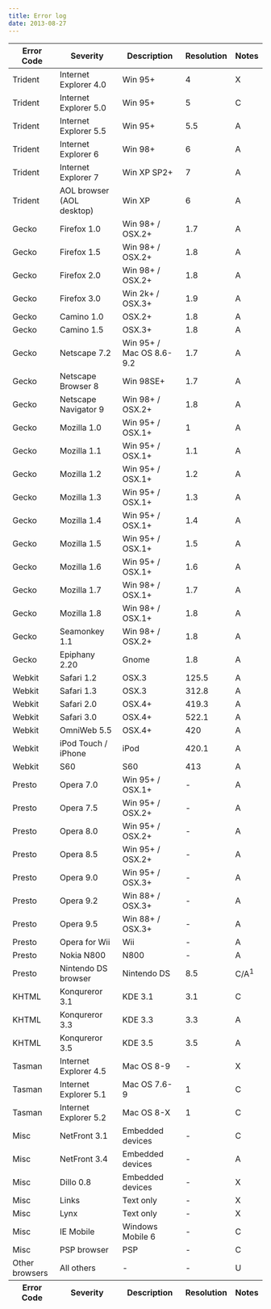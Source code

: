 ```yaml
---
title: Error log
date: 2013-08-27
---
```

<div class="container demo">
  <table class="datatable table table-striped table-bordered">
    <thead>
      <tr>
        <th>Error Code</th>
        <th>Severity</th>
        <th>Description</th>
        <th>Resolution</th>
        <th>Notes</th>
      </tr>
    </thead>
    <tbody>
      <tr class="gradeX">
        <td>Trident</td>
        <td>
          Internet
           Explorer 
          4.0
          </td>
        <td>Win 95+</td>
        <td class="center">4</td>
        <td class="center">X</td>
      </tr>
      <tr class="gradeC">
        <td>Trident</td>
        <td>Internet
           Explorer 5.0</td>
        <td>Win 95+</td>
        <td class="center">5</td>
        <td class="center">C</td>
      </tr>
      <tr class="gradeA">
        <td>Trident</td>
        <td>Internet
           Explorer 5.5</td>
        <td>Win 95+</td>
        <td class="center">5.5</td>
        <td class="center">A</td>
      </tr>
      <tr class="gradeA">
        <td>Trident</td>
        <td>Internet
           Explorer 6</td>
        <td>Win 98+</td>
        <td class="center">6</td>
        <td class="center">A</td>
      </tr>
      <tr class="gradeA">
        <td>Trident</td>
        <td>Internet Explorer 7</td>
        <td>Win XP SP2+</td>
        <td class="center">7</td>
        <td class="center">A</td>
      </tr>
      <tr class="gradeA">
        <td>Trident</td>
        <td>AOL browser (AOL desktop)</td>
        <td>Win XP</td>
        <td class="center">6</td>
        <td class="center">A</td>
      </tr>
      <tr class="gradeA">
        <td>Gecko</td>
        <td>Firefox 1.0</td>
        <td>Win 98+ / OSX.2+</td>
        <td class="center">1.7</td>
        <td class="center">A</td>
      </tr>
      <tr class="gradeA">
        <td>Gecko</td>
        <td>Firefox 1.5</td>
        <td>Win 98+ / OSX.2+</td>
        <td class="center">1.8</td>
        <td class="center">A</td>
      </tr>
      <tr class="gradeA">
        <td>Gecko</td>
        <td>Firefox 2.0</td>
        <td>Win 98+ / OSX.2+</td>
        <td class="center">1.8</td>
        <td class="center">A</td>
      </tr>
      <tr class="gradeA">
        <td>Gecko</td>
        <td>Firefox 3.0</td>
        <td>Win 2k+ / OSX.3+</td>
        <td class="center">1.9</td>
        <td class="center">A</td>
      </tr>
      <tr class="gradeA">
        <td>Gecko</td>
        <td>Camino 1.0</td>
        <td>OSX.2+</td>
        <td class="center">1.8</td>
        <td class="center">A</td>
      </tr>
      <tr class="gradeA">
        <td>Gecko</td>
        <td>Camino 1.5</td>
        <td>OSX.3+</td>
        <td class="center">1.8</td>
        <td class="center">A</td>
      </tr>
      <tr class="gradeA">
        <td>Gecko</td>
        <td>Netscape 7.2</td>
        <td>Win 95+ / Mac OS 8.6-9.2</td>
        <td class="center">1.7</td>
        <td class="center">A</td>
      </tr>
      <tr class="gradeA">
        <td>Gecko</td>
        <td>Netscape Browser 8</td>
        <td>Win 98SE+</td>
        <td class="center">1.7</td>
        <td class="center">A</td>
      </tr>
      <tr class="gradeA">
        <td>Gecko</td>
        <td>Netscape Navigator 9</td>
        <td>Win 98+ / OSX.2+</td>
        <td class="center">1.8</td>
        <td class="center">A</td>
      </tr>
      <tr class="gradeA">
        <td>Gecko</td>
        <td>Mozilla 1.0</td>
        <td>Win 95+ / OSX.1+</td>
        <td class="center">1</td>
        <td class="center">A</td>
      </tr>
      <tr class="gradeA">
        <td>Gecko</td>
        <td>Mozilla 1.1</td>
        <td>Win 95+ / OSX.1+</td>
        <td class="center">1.1</td>
        <td class="center">A</td>
      </tr>
      <tr class="gradeA">
        <td>Gecko</td>
        <td>Mozilla 1.2</td>
        <td>Win 95+ / OSX.1+</td>
        <td class="center">1.2</td>
        <td class="center">A</td>
      </tr>
      <tr class="gradeA">
        <td>Gecko</td>
        <td>Mozilla 1.3</td>
        <td>Win 95+ / OSX.1+</td>
        <td class="center">1.3</td>
        <td class="center">A</td>
      </tr>
      <tr class="gradeA">
        <td>Gecko</td>
        <td>Mozilla 1.4</td>
        <td>Win 95+ / OSX.1+</td>
        <td class="center">1.4</td>
        <td class="center">A</td>
      </tr>
      <tr class="gradeA">
        <td>Gecko</td>
        <td>Mozilla 1.5</td>
        <td>Win 95+ / OSX.1+</td>
        <td class="center">1.5</td>
        <td class="center">A</td>
      </tr>
      <tr class="gradeA">
        <td>Gecko</td>
        <td>Mozilla 1.6</td>
        <td>Win 95+ / OSX.1+</td>
        <td class="center">1.6</td>
        <td class="center">A</td>
      </tr>
      <tr class="gradeA">
        <td>Gecko</td>
        <td>Mozilla 1.7</td>
        <td>Win 98+ / OSX.1+</td>
        <td class="center">1.7</td>
        <td class="center">A</td>
      </tr>
      <tr class="gradeA">
        <td>Gecko</td>
        <td>Mozilla 1.8</td>
        <td>Win 98+ / OSX.1+</td>
        <td class="center">1.8</td>
        <td class="center">A</td>
      </tr>
      <tr class="gradeA">
        <td>Gecko</td>
        <td>Seamonkey 1.1</td>
        <td>Win 98+ / OSX.2+</td>
        <td class="center">1.8</td>
        <td class="center">A</td>
      </tr>
      <tr class="gradeA">
        <td>Gecko</td>
        <td>Epiphany 2.20</td>
        <td>Gnome</td>
        <td class="center">1.8</td>
        <td class="center">A</td>
      </tr>
      <tr class="gradeA">
        <td>Webkit</td>
        <td>Safari 1.2</td>
        <td>OSX.3</td>
        <td class="center">125.5</td>
        <td class="center">A</td>
      </tr>
      <tr class="gradeA">
        <td>Webkit</td>
        <td>Safari 1.3</td>
        <td>OSX.3</td>
        <td class="center">312.8</td>
        <td class="center">A</td>
      </tr>
      <tr class="gradeA">
        <td>Webkit</td>
        <td>Safari 2.0</td>
        <td>OSX.4+</td>
        <td class="center">419.3</td>
        <td class="center">A</td>
      </tr>
      <tr class="gradeA">
        <td>Webkit</td>
        <td>Safari 3.0</td>
        <td>OSX.4+</td>
        <td class="center">522.1</td>
        <td class="center">A</td>
      </tr>
      <tr class="gradeA">
        <td>Webkit</td>
        <td>OmniWeb 5.5</td>
        <td>OSX.4+</td>
        <td class="center">420</td>
        <td class="center">A</td>
      </tr>
      <tr class="gradeA">
        <td>Webkit</td>
        <td>iPod Touch / iPhone</td>
        <td>iPod</td>
        <td class="center">420.1</td>
        <td class="center">A</td>
      </tr>
      <tr class="gradeA">
        <td>Webkit</td>
        <td>S60</td>
        <td>S60</td>
        <td class="center">413</td>
        <td class="center">A</td>
      </tr>
      <tr class="gradeA">
        <td>Presto</td>
        <td>Opera 7.0</td>
        <td>Win 95+ / OSX.1+</td>
        <td class="center">-</td>
        <td class="center">A</td>
      </tr>
      <tr class="gradeA">
        <td>Presto</td>
        <td>Opera 7.5</td>
        <td>Win 95+ / OSX.2+</td>
        <td class="center">-</td>
        <td class="center">A</td>
      </tr>
      <tr class="gradeA">
        <td>Presto</td>
        <td>Opera 8.0</td>
        <td>Win 95+ / OSX.2+</td>
        <td class="center">-</td>
        <td class="center">A</td>
      </tr>
      <tr class="gradeA">
        <td>Presto</td>
        <td>Opera 8.5</td>
        <td>Win 95+ / OSX.2+</td>
        <td class="center">-</td>
        <td class="center">A</td>
      </tr>
      <tr class="gradeA">
        <td>Presto</td>
        <td>Opera 9.0</td>
        <td>Win 95+ / OSX.3+</td>
        <td class="center">-</td>
        <td class="center">A</td>
      </tr>
      <tr class="gradeA">
        <td>Presto</td>
        <td>Opera 9.2</td>
        <td>Win 88+ / OSX.3+</td>
        <td class="center">-</td>
        <td class="center">A</td>
      </tr>
      <tr class="gradeA">
        <td>Presto</td>
        <td>Opera 9.5</td>
        <td>Win 88+ / OSX.3+</td>
        <td class="center">-</td>
        <td class="center">A</td>
      </tr>
      <tr class="gradeA">
        <td>Presto</td>
        <td>Opera for Wii</td>
        <td>Wii</td>
        <td class="center">-</td>
        <td class="center">A</td>
      </tr>
      <tr class="gradeA">
        <td>Presto</td>
        <td>Nokia N800</td>
        <td>N800</td>
        <td class="center">-</td>
        <td class="center">A</td>
      </tr>
      <tr class="gradeA">
        <td>Presto</td>
        <td>Nintendo DS browser</td>
        <td>Nintendo DS</td>
        <td class="center">8.5</td>
        <td class="center">C/A<sup>1</sup></td>
      </tr>
      <tr class="gradeC">
        <td>KHTML</td>
        <td>Konqureror 3.1</td>
        <td>KDE 3.1</td>
        <td class="center">3.1</td>
        <td class="center">C</td>
      </tr>
      <tr class="gradeA">
        <td>KHTML</td>
        <td>Konqureror 3.3</td>
        <td>KDE 3.3</td>
        <td class="center">3.3</td>
        <td class="center">A</td>
      </tr>
      <tr class="gradeA">
        <td>KHTML</td>
        <td>Konqureror 3.5</td>
        <td>KDE 3.5</td>
        <td class="center">3.5</td>
        <td class="center">A</td>
      </tr>
      <tr class="gradeX">
        <td>Tasman</td>
        <td>Internet Explorer 4.5</td>
        <td>Mac OS 8-9</td>
        <td class="center">-</td>
        <td class="center">X</td>
      </tr>
      <tr class="gradeC">
        <td>Tasman</td>
        <td>Internet Explorer 5.1</td>
        <td>Mac OS 7.6-9</td>
        <td class="center">1</td>
        <td class="center">C</td>
      </tr>
      <tr class="gradeC">
        <td>Tasman</td>
        <td>Internet Explorer 5.2</td>
        <td>Mac OS 8-X</td>
        <td class="center">1</td>
        <td class="center">C</td>
      </tr>
      <tr class="gradeA">
        <td>Misc</td>
        <td>NetFront 3.1</td>
        <td>Embedded devices</td>
        <td class="center">-</td>
        <td class="center">C</td>
      </tr>
      <tr class="gradeA">
        <td>Misc</td>
        <td>NetFront 3.4</td>
        <td>Embedded devices</td>
        <td class="center">-</td>
        <td class="center">A</td>
      </tr>
      <tr class="gradeX">
        <td>Misc</td>
        <td>Dillo 0.8</td>
        <td>Embedded devices</td>
        <td class="center">-</td>
        <td class="center">X</td>
      </tr>
      <tr class="gradeX">
        <td>Misc</td>
        <td>Links</td>
        <td>Text only</td>
        <td class="center">-</td>
        <td class="center">X</td>
      </tr>
      <tr class="gradeX">
        <td>Misc</td>
        <td>Lynx</td>
        <td>Text only</td>
        <td class="center">-</td>
        <td class="center">X</td>
      </tr>
      <tr class="gradeC">
        <td>Misc</td>
        <td>IE Mobile</td>
        <td>Windows Mobile 6</td>
        <td class="center">-</td>
        <td class="center">C</td>
      </tr>
      <tr class="gradeC">
        <td>Misc</td>
        <td>PSP browser</td>
        <td>PSP</td>
        <td class="center">-</td>
        <td class="center">C</td>
      </tr>
      <tr class="gradeU">
        <td>Other browsers</td>
        <td>All others</td>
        <td>-</td>
        <td class="center">-</td>
        <td class="center">U</td>
      </tr>
    </tbody>
    <tfoot>
      <tr>
        <th>Error Code</th>
        <th>Severity</th>
        <th>Description</th>
        <th>Resolution</th>
        <th>Notes</th>
      </tr>
    </tfoot>
  </table>
</div><!--/.container.demo -->
